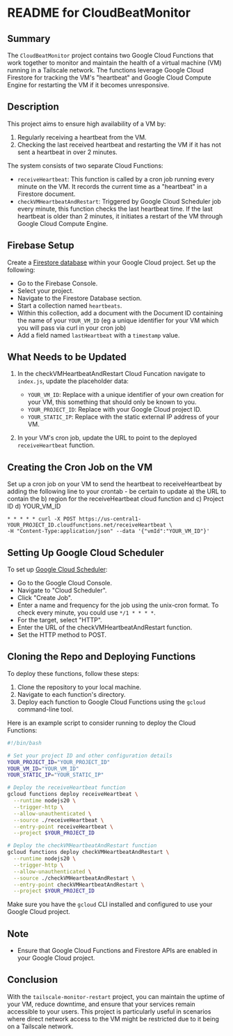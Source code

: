 # README for CloudBeatMonitor

## Summary
The `CloudBeatMonitor` project contains two Google Cloud Functions that work together to monitor and maintain the health of a virtual machine (VM) running in a Tailscale network. The functions leverage Google Cloud Firestore for tracking the VM's "heartbeat" and Google Cloud Compute Engine for restarting the VM if it becomes unresponsive.

## Description
This project aims to ensure high availability of a VM by:

1. Regularly receiving a heartbeat from the VM.
2. Checking the last received heartbeat and restarting the VM if it has not sent a heartbeat in over 2 minutes.

The system consists of two separate Cloud Functions:

- `receiveHeartbeat`: This function is called by a cron job running every minute on the VM. It records the current time as a "heartbeat" in a Firestore document.
- `checkVMHeartbeatAndRestart`: Triggered by Google Cloud Scheduler job every minute, this function checks the last heartbeat time. If the last heartbeat is older than 2 minutes, it initiates a restart of the VM through Google Cloud Compute Engine.

## Firebase Setup
Create a [Firestore database](https://console.cloud.google.com/firestore/databases) within your Google Cloud project. Set up the following:
- Go to the Firebase Console.
- Select your project.
- Navigate to the Firestore Database section.
- Start a collection named `heartbeats`.
- Within this collection, add a document with the Document ID containing the name of your `YOUR_VM_ID` (eg a unique identifier for your VM which you will pass via curl in your cron job)
- Add a field named `lastHeartbeat` with a `timestamp` value.

## What Needs to be Updated
1. In the checkVMHeartbeatAndRestart Cloud Funcation navigate to `index.js`, update the placeholder data:
   - `YOUR_VM_ID`: Replace with a unique identifier of your own creation for your VM, this something that should only be known to you.
   - `YOUR_PROJECT_ID`: Replace with your Google Cloud project ID.
   - `YOUR_STATIC_IP`: Replace with the static external IP address of your VM.

2. In your VM's cron job, update the URL to point to the deployed `receiveHeartbeat` function.

## Creating the Cron Job on the VM
Set up a cron job on your VM to send the heartbeat to receiveHeartbeat by adding the following line to your crontab - be certain to update a) the URL to contain the b) region for the receiveHeartbeat cloud function and c) Project ID d) YOUR_VM_ID

```
* * * * * curl -X POST https://us-central1-YOUR_PROJECT_ID.cloudfunctions.net/receiveHeartbeat \
-H "Content-Type:application/json" --data '{"vmId":"YOUR_VM_ID"}'
```

## Setting Up Google Cloud Scheduler
To set up [Google Cloud Scheduler](https://cloud.google.com/scheduler):
- Go to the Google Cloud Console.
- Navigate to "Cloud Scheduler".
- Click "Create Job".
- Enter a name and frequency for the job using the unix-cron format. To check every minute, you could use `*/1 * * * *`.
- For the target, select "HTTP".
- Enter the URL of the checkVMHeartbeatAndRestart function.
- Set the HTTP method to POST.

## Cloning the Repo and Deploying Functions
To deploy these functions, follow these steps:

1. Clone the repository to your local machine.
2. Navigate to each function's directory.
3. Deploy each function to Google Cloud Functions using the `gcloud` command-line tool.

Here is an example script to consider running to deploy the Cloud Functions:

```bash
#!/bin/bash

# Set your project ID and other configuration details
YOUR_PROJECT_ID="YOUR_PROJECT_ID"
YOUR_VM_ID="YOUR_VM_ID"
YOUR_STATIC_IP="YOUR_STATIC_IP"

# Deploy the receiveHeartbeat function
gcloud functions deploy receiveHeartbeat \
  --runtime nodejs20 \
  --trigger-http \
  --allow-unauthenticated \
  --source ./receiveHeartbeat \
  --entry-point receiveHeartbeat \
  --project $YOUR_PROJECT_ID

# Deploy the checkVMHeartbeatAndRestart function
gcloud functions deploy checkVMHeartbeatAndRestart \
  --runtime nodejs20 \
  --trigger-http \
  --allow-unauthenticated \
  --source ./checkVMHeartbeatAndRestart \
  --entry-point checkVMHeartbeatAndRestart \
  --project $YOUR_PROJECT_ID
```

Make sure you have the `gcloud` CLI installed and configured to use your Google Cloud project.

## Note
- Ensure that Google Cloud Functions and Firestore APIs are enabled in your Google Cloud project.

## Conclusion
With the `tailscale-monitor-restart` project, you can maintain the uptime of your VM, reduce downtime, and ensure that your services remain accessible to your users. This project is particularly useful in scenarios where direct network access to the VM might be restricted due to it being on a Tailscale network.
